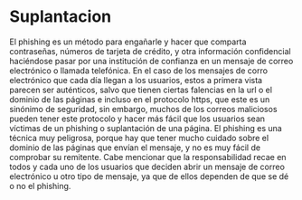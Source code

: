 # Suplantacion

El phishing es un método para engañarle y hacer que comparta contraseñas, números de tarjeta de crédito, y otra información confidencial haciéndose pasar por una institución de confianza en un mensaje de correo electrónico o llamada telefónica.
En el caso de los mensajes de corro electrónico que cada día llegan a los usuarios, estos a primera vista parecen ser auténticos, salvo que tienen ciertas falencias en la url o el dominio de las páginas e incluso en el protocolo https, que este es un sinónimo de seguridad, sin embargo, muchos de los correos maliciosos pueden tener este protocolo y hacer más fácil que los usuarios sean víctimas de un phishing o suplantación de una página.
El phishing es una técnica muy peligrosa, porque hay que tener mucho cuidado sobre el dominio de las páginas que envían el mensaje, y no es muy fácil de comprobar su remitente. Cabe mencionar que la responsabilidad recae en todos y cada uno de los usuarios que deciden abrir un mensaje de correo electrónico u otro tipo de mensaje, ya que de ellos dependen de que se dé o no el phishing.

